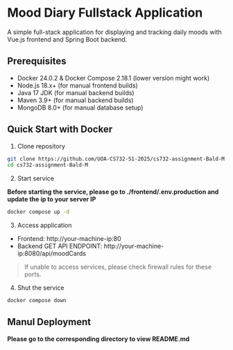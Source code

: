 # Mood Diary Fullstack Application

A simple full-stack application for displaying and tracking daily moods with Vue.js frontend and Spring Boot backend.

## Prerequisites
- Docker 24.0.2 & Docker Compose 2.18.1 (lower version might work)
- Node.js 18.x+ (for manual frontend builds)
- Java 17 JDK (for manual backend builds)
- Maven 3.9+ (for manual backend builds)
- MongoDB 8.0+ (for manual database setup)

## Quick Start with Docker

1. Clone repository
```bash
git clone https://github.com/UOA-CS732-S1-2025/cs732-assignment-Bald-M.git
cd cs732-assignment-Bald-M
```

2. Start service

**Before starting the service, please go to ./frontend/.env.production and update the ip to your server IP**
```bash
docker compose up -d
```

3. Access application
+ Frontend: http://your-machine-ip:80
+ Backend GET API ENDPOINT: http://your-machine-ip:8080/api/moodCards

> If unable to access services, please check firewall rules for these ports.

4. Shut the service
```bash
docker compose down
```

## Manul Deployment
**Please go to the corresponding directory to view README.md**
